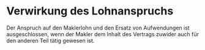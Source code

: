 # Verwirkung des Lohnanspruchs

Der Anspruch auf den Maklerlohn und den Ersatz von Aufwendungen ist ausgeschlossen, wenn der Makler dem Inhalt des Vertrags zuwider auch für den anderen Teil tätig gewesen ist. 


